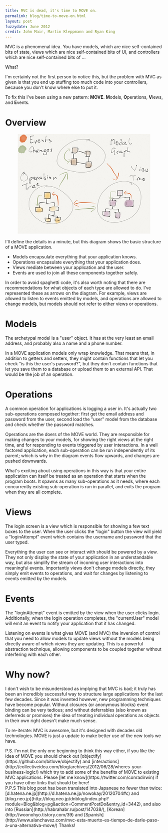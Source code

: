```yaml
---
title: MVC is dead, it's time to MOVE on.
permalink: blog/time-to-move-on.html
layout: post
fuzzydate: June 2012
credit: John Mair, Martin Kleppmann and Ryan King
---
```


MVC is a phenomenal idea. You have models, which are nice self-contained bits of
state, views which are nice self-contained bits of UI, and controllers which are nice
self-contained bits of …

What?

I'm certainly not the first person to notice this, but the problem with MVC as given is
that you end up stuffing too much code into your controllers, because you don't know where
else to put it.

To fix this I've been using a new pattern: <b>MOVE</b>. <b>M</b>odels, <b>O</b>perations,
<b>V</b>iews, and <b>E</b>vents.

Overview
========

<figure class="image">
 <a href="../images/move.jpg" title="Architecture of a MOVE app">
  <img src="../images/move.jpg" alt="Architecture of a MOVE app">
 </a>
</figure>

I'll define the details in a minute, but this diagram shows the basic structure of a MOVE
application.

* Models encapsulate everything that your application knows.
* Operations encapsulate everything that your application does.
* Views mediate between your application and the user.
* Events are used to join all these components together safely.

In order to avoid spaghetti code, it's also worth noting that there are recommendations
for what objects of each type are allowed to do. I've represented these as arrows on the
diagram. For example, views are allowed to listen to events emitted by models, and
operations are allowed to change models, but models should not refer to either views or
operations.

Models
======

The archetypal model is a "user" object. It has at the very least an email address, and
probably also a name and a phone number.

In a MOVE application models only wrap knowledge. That means that, in addition to getters
and setters, they might contain functions that let you check "is this the user's
password?", but they don't contain functions that let you save them to a database or
upload them to an external API. That would be the job of an operation.

Operations
==========

A common operation for applications is logging a user in. It's actually two sub-operations
composed together: first get the email address and password from the user, second load the
"user" model from the database and check whether the password matches.

Operations are the doers of the MOVE world. They are responsible for making changes to
your models, for showing the right views at the right time, and for responding to events
triggered by user interactions. In a well factored application, each sub-operation can be
run independently of its parent; which is why in the diagram events flow upwards, and
changes are pushed downwards.

What's exciting about using operations in this way is that your entire application can
itself be treated as an operation that starts when the program boots. It spawns as many
sub-operations as it needs, where each concurrently existing sub-operation is run in
parallel, and exits the program when they are all complete.

Views
=====

The login screen is a view which is responsible for showing a few text boxes to the user.
When the user clicks the "login" button the view will yield a "loginAttempt" event which
contains the username and password that the user typed.

Everything the user can see or interact with should be powered by a view. They not only
display the state of your application in an understandable way, but also simplify the
stream of incoming user interactions into meaningful events. Importantly views don't
change models directly, they simply emit events to operations, and wait for changes by
listening to events emitted by the models.

Events
======

The "loginAttempt" event is emitted by the view when the user clicks login. Additionally,
when the login operation completes, the "currentUser" model will emit an event to notify
your application that it has changed.

Listening on events is what gives MOVE (and MVC) the inversion of control that you need to
allow models to update views without the models being directly aware of which views they
are updating. This is a powerful abstraction technique, allowing components to be coupled
together without interfering with each other.

Why now?
========

I don't wish to be misunderstood as implying that MVC is bad; it truly has been an
incredibly successful way to structure large applications for the last few decades. Since
it was invented however, new programming techniques have become popular. Without closures
(or anonymous blocks) event binding can be very tedious; and without deferrables (also
known as deferreds or promises) the idea of treating individual operations as objects in
their own right doesn't make much sense.

To re-iterate: MVC is awesome, but it's designed with decades old technologies. MOVE is
just a update to make better use of the new tools we have.

<aside>P.S. I'm not the only one beginning to think this way either, if you like
the idea of MOVE you should check out [objectify](https://github.com/bitlove/objectify)
and
[interactions](http://collectiveidea.com/blog/archives/2012/06/28/wheres-your-business-logic/)
which try to add some of the benefits of MOVE to existing MVC applications.  Please [let
me know](https://twitter.com/conradirwin) if you have other links that should be
here!</aside>

<aside>P.P.S This blog post has been translated into Japanese no fewer than twice:
[d.hatena.ne.jp](http://d.hatena.ne.jp/nowokay/20120704#c) and [blog.neo.jp](http://blog.neo.jp/dnblog/index.php?module=Blog&blog=pg&action=CommentPostDo&entry_id=3442), and also into [Russian](http://habrahabr.ru/post/147038/), [Korean](http://woonohyo.tistory.com/39) and [Spanish](http://www.alanchavez.com/mvc-esta-muerto-es-tiempo-de-darle-paso-a-una-alternativa-move/) Thanks!</aside>
